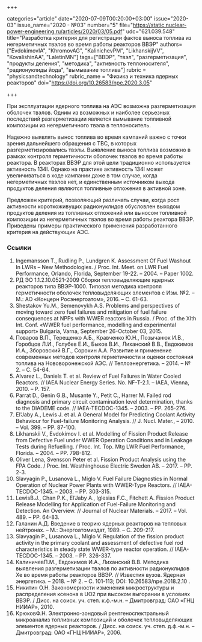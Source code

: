+++

categories="article"
date="2020-07-09T00:20:00+03:00"
issue="2020-03"
issue_name="2020 - №03"
number="5"
file="https://static.nuclear-power-engineering.ru/articles/2020/03/05.pdf"
udc="621.039.548"
title="Разработка критерия для регистрации фактов выноса топлива из негерметичных твэлов во время работы реакторов ВВЭР"
authors=["EvdokimovIA", "KhromovAG", "KalinichevPM", "LikhanskijVV", "KovalishinAA", "LaletinMN"]
tags=["ВВЭР", "твэл", "разгерметизация", "продукты деления", "методика", "активность теплоносителя", "радионуклиды йода", "вымывание топлива"]
rubric = "physicsandtechnology"
rubric_name = "Физика и техника ядерных реакторов"
doi="https://doi.org/10.26583/npe.2020.3.05"

+++

При эксплуатации ядерного топлива на АЭС возможна разгерметизация оболочек твэлов. Одним из возможных и наиболее серьезных последствий разгерметизации является вымывание топливной композиции из негерметичного твэла в теплоноситель.

Надежно выявлять вынос топлива во время кампаний важно с точки зрения дальнейшего обращения с ТВС, в которых разгерметизировались твэлы. Выявление выноса топлива возможно в рамках контроля герметичности оболочек твэлов во время работы реактора. В реакторах ВВЭР для этой цели традиционно используется активность 134I. Однако на практике активность 134I может увеличиваться в ходе кампании даже в том случае, когда негерметичных твэлов нет, и единственным источником выхода продуктов деления являются топливные отложения в активной зоне.

Предложен критерий, позволяющий различать случаи, когда рост активности короткоживущих радионуклидов обусловлен выходом продуктов деления из топливных отложений или выносом топливной композиции из негерметичных твэлов во время работы реактора ВВЭР. Приведены примеры практического применения разработанного критерия на действующих АЭС.

### Ссылки

1. Ingemansson T., Rudling P., Lundgren K. Assessment Of Fuel Washout In LWRs – New Methodologies. / Proc. Int. Meet. on LWR Fuel Performance, Orlando, Florida, September 19-22. – 2004. – Paper 1002.
2. РД ЭО 1.1.2.10.0521-2009 Сборки тепловыделяющие ядерных реакторов типа ВВЭР-1000. Типовая методика контроля герметичности оболочек тепловыделяющих элементов с Изм. №2. – М.: АО «Концерн Росэнергоатом», 2016. – С. 61-63.
3. Shestakov Yu.M., Semenovykh A.S. Problems and perspectives of moving toward zero fuel failures and mitigation of fuel failure consequences at NPPs with WWER reactors in Russia. / Proc. of the XIth Int. Conf. «WWER fuel performance, modelling and experimental support» Bulgaria, Varna, September 26-October 03, 2015.
4. Поваров В.П., Терещенко А.Б., Кравченко Ю.Н., Позычанюк И.В., Горобцов Л.И., Голубев Е.И., Быков В.И., Лиханский В.В., Евдокимов И.А., Зборовский В.Г., Сорокин А.А. Развитие и применение современных методов контроля герметичности и оценки состояния топлива на Нововоронежской АЭС. // Теплоэнергетика. – 2014. – № 2. – С. 54-64.
5. Alvarez L., Daniels T. et al. Review of Fuel Failures in Water Cooled Reactors. // IAEA Nuclear Energy Series. No. NF-T-2.1. – IAEA, Vienna, 2010. – P. 157.
6. Parrat D., Genin G.B., Musante Y., Petit C., Harrer M. Failed rod diagnosis and primary circuit contamination level determination, thanks to the DIADEME code. // IAEA-TECDOC-1345. – 2003. – PP. 265-276.
7. El'Jaby A., Lewis J. et al. A General Model for Predicting Coolant Activity Behaviour for Fuel-failure Monitoring Analysis. // J. Nucl. Mater., – 2010. – Vol. 399. – PP. 87-100.
8. Likhanskii V., Evdokimov I. et al. Modelling of Fission Product Release from Defective Fuel under WWER Operation Conditions and in Leakage Tests during Refuelling. / Proc. Int. Top. Mtg LWR Fuel Performance, Florida. – 2004. – PP. 798-812.
9. Oliver Lena, Svensson Peter et al. Fission Product Analysis using the FPA Code. / Proc. Int. Westhinghouse Electric Sweden AB. – 2017. – PP. 2-3.
10. Slavyagin P., Lusanova L., Miglo V. Fuel Failure Diagnostics in Normal Operation of Nuclear Power Plants with WWER-Type Reactors. // IAEA-TECDOC-1345. – 2003. – PP. 303-315.
11. LewisB.J., Chan P.K., El'Jaby A., Iglesias F.C., Fitchett A. Fission Product Release Modelling for Application of Fuel-Failure Monitoring and Detection. An Overview. // Journal of Nuclear Materials. – 2017. – Vol. 489. – PP. 64-83.
12. Галанин А.Д. Введение в теорию ядерных реакторов на тепловых нейтронах. – М.: Энергоатомиздат, 1989. – С. 209-217.
13. Slavyagin P., Lusanova L., Miglo V. Regulation of the fission product activity in the primary coolant and assessment of defective fuel rod characteristics in steady state WWER-type reactor operation. // IAEA-TECDOC-1345. – 2003. – PP. 326-337.
14. КалиничевП.М., Евдокимов И.А., Лиханский В.В. Методика выявления разгерметизации твэлов по активности радионуклидов Xe во время работы реакторов ВВЭР. // Известия вузов. Ядерная энергетика. – 2018. – № 2. – С. 101-113; DOI: 10.26583/npe.2018.2.10 .
15. Никитин О.Н. Закономерности изменения микроструктуры и распределения ксенона в UO2 при высоком выгорании в условиях ВВЭР. / Дисс. на соиск. уч. степ. к.ф.-м.н. – Дмитровград: ОАО «ГНЦ НИИАР», 2010.
16. КрюковФ.Н. Электронно-зондовый рентгеноспектральный микроанализ топливных композиций и оболочек тепловыделяющих элементов ядерных реакторов. / Дисс. на соиск. уч. степ. д.ф.-м.н. – Дмитровград: ОАО «ГНЦ НИИАР», 2006.